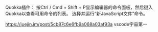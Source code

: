 Quokka插件：
按Ctrl / Cmd + Shift + P显示编辑器的命令面板，然后键入Quokka以查看可用命令的列表。
选择并运行“新JavaScript文件”命令。

https://juejin.im/post/5cb87c6e6fb9a068a03af93a vscode宇宙第一

